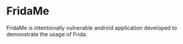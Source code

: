 # FridaMe
FridaMe is intentionally vulnerable android application developed to demonstrate the usage of Frida.
